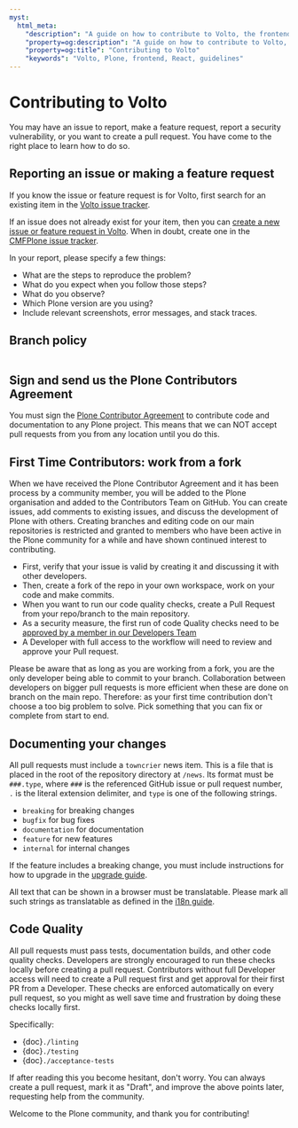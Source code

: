 ```yaml
---
myst:
  html_meta:
    "description": "A guide on how to contribute to Volto, the frontend for Plone."
    "property=og:description": "A guide on how to contribute to Volto, the frontend for Plone."
    "property=og:title": "Contributing to Volto"
    "keywords": "Volto, Plone, frontend, React, guidelines"
---
```


# Contributing to Volto

You may have an issue to report, make a feature request, report a security vulnerability, or you want to create a pull request.
You have come to the right place to learn how to do so.


## Reporting an issue or making a feature request

If you know the issue or feature request is for Volto, first search for an existing item in the [Volto issue tracker](https://github.com/plone/volto/issues).

If an issue does not already exist for your item, then you can [create a new issue or feature request in Volto](https://github.com/plone/volto/issues/new/choose).
When in doubt, create one in the [CMFPlone issue tracker](https://github.com/plone/Products.CMFPlone/issues).

In your report, please specify a few things:

- What are the steps to reproduce the problem?
- What do you expect when you follow those steps?
- What do you observe?
- Which Plone version are you using?
- Include relevant screenshots, error messages, and stack traces.

## Branch policy

```{include} ./branch-policy.md
```

## Sign and send us the Plone Contributors Agreement

You must sign the [Plone Contributor Agreement](https://plone.org/foundation/contributors-agreement) to contribute code and documentation to any Plone project.
This means that we can NOT accept pull requests from you from any location until you do this.


## First Time Contributors: work from a fork

When we have received the Plone Contributor Agreement and it has been process by a community member, you will be added to the Plone organisation and added to the Contributors Team on GitHub. 
You can create issues, add comments to existing issues, and discuss the development of Plone with others.
Creating branches and editing code on our main repositories is restricted and granted to members who have been active in the Plone community for a while and have shown continued interest to contributing.

- First, verify that your issue is valid by creating it and discussing it with other developers.
- Then, create a fork of the repo in your own workspace, work on your code and make commits. 
- When you want to run our code quality checks, create a Pull Request from your repo/branch to the main repository.
- As a security measure, the first run of code Quality checks need to be [approved by a member in our Developers Team](https://docs.github.com/en/actions/managing-workflow-runs/approving-workflow-runs-from-public-forks)
- A Developer with full access to the workflow will need to review and approve your Pull request.

Please be aware that as long as you are working from a fork, you are the only developer being able to commit to your branch.
Collaboration between developers on bigger pull requests is more efficient when these are done on branch on the main repo. 
Therefore: as your first time contribution don't choose a too big problem to solve.
Pick something that you can fix or complete from start to end.



## Documenting your changes 

All pull requests must include a `towncrier` news item.
This is a file that is placed in the root of the repository directory at `/news`.
Its format must be `###.type`, where `###` is the referenced GitHub issue or pull request number, `.` is the literal extension delimiter, and `type` is one of the following strings.

- `breaking` for breaking changes
- `bugfix` for bug fixes
- `documentation` for documentation
- `feature` for new features
- `internal` for internal changes

If the feature includes a breaking change, you must include instructions for how to upgrade in the [upgrade guide](../upgrade-guide/index.md).

All text that can be shown in a browser must be translatable. Please mark all such
strings as translatable as defined in the [i18n guide](../recipes/i18n.md).


## Code Quality

All pull requests must pass tests, documentation builds, and other code quality checks.
Developers are strongly encouraged to run these checks locally before creating a pull request.
Contributors without full Developer access will need to create a Pull request first and get approval for their first PR from a Developer.
These checks are enforced automatically on every pull request, so you might as well save time and frustration by doing these checks locally first.

Specifically:

-   {doc}`./linting`
-   {doc}`./testing`
-   {doc}`./acceptance-tests`


If after reading this you become hesitant, don't worry.
You can always create a pull request, mark it as "Draft", and improve the above points later, requesting help from the community.

Welcome to the Plone community, and thank you for contributing!
